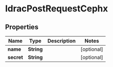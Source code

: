 

# IdracPostRequestCephx


## Properties

| Name | Type | Description | Notes |
|------------ | ------------- | ------------- | -------------|
|**name** | **String** |  |  [optional] |
|**secret** | **String** |  |  [optional] |



